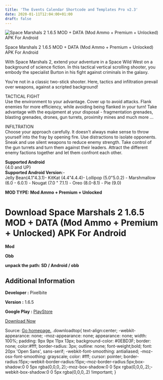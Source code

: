 ```yaml
---
title: 'The Events Calendar Shortcode and Templates Pro v2.3'
date: 2020-01-11T12:04:00+01:00
draft: false
---
```


![Space Marshals 2 1.6.5 MOD + DATA (Mod Ammo + Premium + Unlocked) APK For Android](https://i0.wp.com/apkhome.net/wp-content/uploads/2020/01/Space-Marshals-2-1.6.5-MOD-DATA-Mod-Ammo-Premium-Unlocked.png "Space Marshals 2 1.6.5 MOD + DATA (Mod Ammo + Premium + Unlocked) APK For Android")

  

Space Marshals 2 1.6.5 MOD + DATA (Mod Ammo + Premium + Unlocked) APK For Android

With Space Marshals 2, extend your adventure in a Space Wild West on a background of science fiction. In this tactical vertical scrolling shooter, you embody the specialist Burton in his fight against criminals in the galaxy.

You're not in a classic two-stick shooter. Here, tactics and infiltration prevail over weapons, against a scripted background!

TACTICAL FIGHT  
Use the environment to your advantage. Cover up to avoid attacks. Flank enemies for more efficiency, while avoiding being flanked in your turn! Take advantage with the equipment at your disposal - fragmentation grenades, blasting grenades, drones, gun turrets, proximity mines and much more ...

INFILTRATION  
Choose your approach carefully. It doesn't always make sense to throw yourself into the fray by opening fire. Use distractions to isolate opponents. Sneak and use silent weapons to reduce enemy strength. Take control of the gun turrets and turn them against their leaders. Attract the different enemy factions together and let them confront each other.

**Supported Android**  
{4.0 and UP}  
**Supported Android Version**:-  
Jelly Bean(4.1"4.3.1)- KitKat (4.4"4.4.4)- Lollipop (5.0"5.0.2) - Marshmallow (6.0 - 6.0.1) - Nougat (7.0 " 7.1.1) - Oreo (8.0-8.1) - Pie (9.0)

**MOD TYPE: Mod Ammo + Premium + Unlocked**

Download Space Marshals 2 1.6.5 MOD + DATA (Mod Ammo + Premium + Unlocked) APK For Android
==========================================================================================

**Mod**

**Obb**

**unpack the path: SD / Android / obb**

Additional Information
----------------------

**Developer :** Pixelbite

**Version :** 1.6.5

**Google Play :** [PlayStore](https://play.google.com/store/apps/details?id=com.pixelbite.sm2)

  

[Download Now](https://store4app.co/post/space-marshals-2-1-6-5-mod-data-mod-ammo-premium-unlocked-apk-for-android_1578741182)

  
Source: [Go homepage.](https://store4app.co/post/space-marshals-2-1-6-5-mod-data-mod-ammo-premium-unlocked-apk-for-android_1578741182) .downloadtop{ text-align:center; -webkit-appearance: none; -moz-appearance: none; appearance: none; width: 100%; padding: 9px 9px 11px 13px; background-color: #0EBD3F; border: none; color:#fff; border-radius: 3px; outline: none; font-weight;bold; font: 20px 'Open Sans', sans-serif; -webkit-font-smoothing: antialiased; -moz-osx-font-smoothing: grayscale; color: #fff; cursor: pointer; border-radius:15px;-webkit-border-radius:15px;-moz-border-radius:5px;box-shadow:0 0 5px rgba(0,0,0,.2);-moz-box-shadow:0 0 5px rgba(0,0,0,.2);-webkit-box-shadow:0 0 5px rgba(0,0,0,.2) !important; }